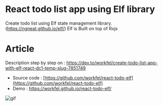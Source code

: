 # React todo list app using Elf library

Create todo list using Elf state management library. (https://ngneat.github.io/elf/)
Elf is Built on top of Rxjs

# Article 
Description step by step on : https://dev.to/workfel/create-todo-list-app-with-elf-react-dc1-temp-slug-7851749




- Source code : [https://github.com/workfel/react-todo-elf](https://github.com/workfel/react-todo-elf)
- Demo : https://workfel.github.io/react-todo-elf/

![gif](https://dev-to-uploads.s3.amazonaws.com/uploads/articles/xwhb5ya4hhear62d8gk5.gif)
